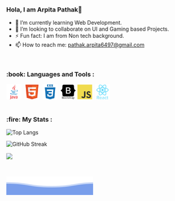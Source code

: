 ### Hola, I am Arpita Pathak👋
 
- 🌱 I’m currently learning Web Development.
- 👯 I’m looking to collaborate on UI and Gaming based Projects.
- ⚡ Fun fact: I am from Non tech background.
- 📫 How to reach me: pathak.arpita6497@gmail.com

<br>
<h3>:book: Languages and Tools :</h3>
  <div>
<img src="https://github.com/devicons/devicon/blob/master/icons/java/java-original-wordmark.svg" title="Java" alt="Java" width="40" height="40"/>&nbsp;
<img src="https://github.com/devicons/devicon/blob/master/icons/html5/html5-original.svg" title="HTML5" alt="HTML" width="40" height="40"/>&nbsp;
<img src="https://github.com/devicons/devicon/blob/master/icons/css3/css3-plain-wordmark.svg"  title="CSS3" alt="CSS" width="40" height="40"/>&nbsp;
<img src="https://raw.githubusercontent.com/devicons/devicon/master/icons/bootstrap/bootstrap-plain-wordmark.svg"  title="Bootstrap" alt="Bootstrap" width="40" height="40"/> 
<img src="https://github.com/devicons/devicon/blob/master/icons/javascript/javascript-original.svg" title="JavaScript" alt="JavaScript" width="40"height="40"/>&nbsp; 
<img src="https://github.com/devicons/devicon/blob/master/icons/react/react-original-wordmark.svg" title="React" alt="React" width="40" height="40"/>&nbsp;
  </div>
  <br/>


 <h3>:fire: My Stats :</h3>

 ![Top Langs](https://github-readme-stats.vercel.app/api/top-langs/?username=pathak-arpita&layout=compact&theme=vision-friendly-dark)
  
![GitHub Streak](http://github-readme-streak-stats.herokuapp.com?user=pathak-arpita&theme=dark&hide_border=true&currStreakLabel=DDDDDD)
<!-- <img src="https://github-readme-stats.vercel.app/api?username=Arunsinghpundir&show_icons=true&locale=en" alt="ArunSinghPundir" /> -->

<p>
<a href="https://github.com/pathak-arpita"><span>
<img align="center" src="https://github-profile-summary-cards.vercel.app/api/cards/profile-details?username=pathak-arpita&theme=dracula" />
</span></a> </p>
 <!-- GitHub Cup's   -->
 <p ><img src="https://github-profile-trophy.vercel.app/?username=pathak-arpita&theme=vue" alt=""/> </p>
  
![](https://github.com/amandewatnitrr/amandewatnitrr/blob/main/imgs/bottom_header.svg)

